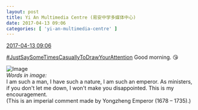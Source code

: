 ```yaml
---
layout: post
title: Yi An Multimedia Centre (易安中学多媒体中心)
date: 2017-04-13 09:06
categories: [ 'yi-an-multimedia-centre' ]
---
```


<div class="weibo-info">
  <a href="http://weibo.com/6196825252/EEhmnlr4v">2017-04-13 09:06</a>
</div>

[#JustSaySomeTimesCasuallyToDrawYourAttention](http://weibo.com/p/1008080f6550eb47cbfe99d199b52ef46fb87e) Good morning. :kissing_heart:

<!-- more -->

![Image](https://wx3.sinaimg.cn/mw690/006Lnfkoly1feks0bf0p7j30j60x4q4a.jpg)  
*Words in image:*  
I am such a man, I have such a nature, I am such an emperor. As ministers, if you don't let me down, I won't make you disappointed. This is my encouragement.  
(This is an imperial comment made by Yongzheng Emperor (1678 – 1735).)
